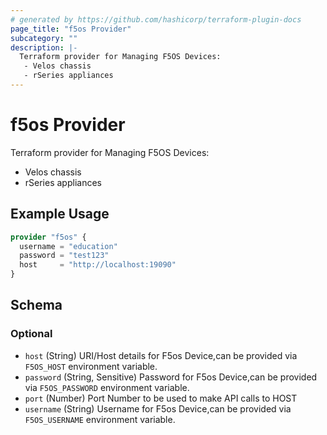 ```yaml
---
# generated by https://github.com/hashicorp/terraform-plugin-docs
page_title: "f5os Provider"
subcategory: ""
description: |-
  Terraform provider for Managing F5OS Devices:
   - Velos chassis
   - rSeries appliances
---
```


# f5os Provider

Terraform provider for Managing F5OS Devices: 
 - Velos chassis 
 - rSeries appliances

## Example Usage

```terraform
provider "f5os" {
  username = "education"
  password = "test123"
  host     = "http://localhost:19090"
}
```

<!-- schema generated by tfplugindocs -->
## Schema

### Optional

- `host` (String) URI/Host details for F5os Device,can be provided via `F5OS_HOST` environment variable.
- `password` (String, Sensitive) Password for F5os Device,can be provided via `F5OS_PASSWORD` environment variable.
- `port` (Number) Port Number to be used to make API calls to HOST
- `username` (String) Username for F5os Device,can be provided via `F5OS_USERNAME` environment variable.
